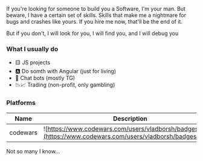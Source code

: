 If you're looking for someone to build you a Software, I'm your man. But beware, I have a certain set of skills. Skills that make me a nightmare for bugs and crashes like yours. If you hire me now, that'll be the end of it. 

But if you don't, I will look for you, I will find you, and I will debug you

### What I usually do

- 🟨 JS projects
- 🅰️ Do somth with Angular (just for living)
- 🤖 Chat bots (mostly TG)
- 📉📈 Trading (non-profit, only gambling)

### Platforms

| Name    | Description |
| -------- | ------- |
| codewars | ![https://www.codewars.com/users/vladborsh/badges/large](https://www.codewars.com/users/vladborsh/badges/micro)|

Not so many I know...
